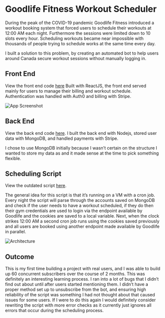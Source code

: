 # Goodlife Fitness Workout Scheduler

During the peak of the COVID-19 pandemic Goodlife Fitness introduced a workout booking system that forced users to schedule their workouts at 12:00 AM each night. Furthermore the sessions were limited down to 10 slots every hour. 
Scheduling workouts became near impossible with thousands of people trying to schedule works at the same time every day.

I built a solution to this problem, by creating an automated bot 
to help users around Canada secure workout sessions without manually logging in.

## Front End
View the front end code [here](https://github.com/Jawny/goodlife-autobook-client)
Built with ReactJS, the front end served mainly for users to
manage their billing and workout schedule. Authentication was handled
with Auth0 and billing with Stripe.

![App Screenshot](https://i.imgur.com/dwiYwOD.png)

## Back End
View the back end code [here](https://github.com/Jawny/goodlife-booking-server).
I built the back end with Nodejs, stored user data with MongoDB, and handled payments with Stripe.

I chose to use MongoDB initially because I wasn’t certain on the structure I wanted to store my data as and it made sense at the time to pick something flexible.

## Scheduling Script

View the outdated script [here](https://github.com/Jawny/goodlife-booking-script/tree/master/utils).

The general idea for this script is that it’s running on a VM with a cron job. Every night the script will parse through the accounts saved on MongoDB and check if the user needs to have a workout scheduled, if they do then their gym credentials are used to login via the endpoint available by Goodlife and the cookies are saved to a local variable. Next, when the clock strikes 12:00 AM a second cron job runs using the cookies saved previously and all users are booked using another endpoint made available by Goodlife in parallel.

![Architecture](https://i.imgur.com/CDEIil8.png)

## Outcome
This is my first time building a project with real users, and I was able to build up 60 concurrent subscribers over the course of 2 months. This was definitely an interesting learning process. I ran into a lot of bugs that I didn’t find out about until after users started mentioning them. I didn’t have a proper method set up to unsubscribe from the bot, and ensuring high reliability of the script was something I had not thought about that caused issues for some users. If I were to do this again I would definitely consider rewriting the script with more error checks as it currently just ignores all errors that occur during the scheduling process.

